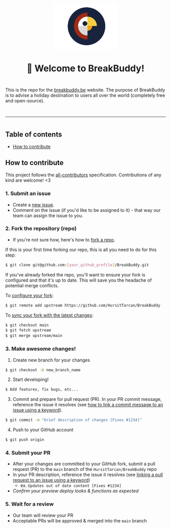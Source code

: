 <div align="center" style="margin-top: 1em; margin-bottom: 3em;" background="white">
  <a href="https://ethereum.org"><img alt="BreakBuddy logo" src="./logo.png" alt="ethereum.org" width="200"></a>
  <h1>👋 Welcome to BreakBuddy!</h1>
</div>

This is the repo for the [breakbuddy.be](https://google.com) website. The purpose of BreakBuddy is to advise a holiday destination to users all over the world (completely free and open-source). 

<hr style="margin-top: 3em; margin-bottom: 3em;">

## Table of contents

- [How to contribute](#how-to-contribute)

## How to contribute

This project follows the [all-contributors](https://allcontributors.org/docs/en/overview) specification. Contributions of any kind are welcome! <3

### 1. Submit an issue

- Create a [new issue](https://github.com/HUrsitTarcan/BreakBuddy/issues/new/choose).
- Comment on the issue (if you'd like to be assigned to it) - that way our team can assign the issue to you.

### 2. Fork the repository (repo)

- If you're not sure how, here's how to [fork a repo](https://help.github.com/en/articles/fork-a-repo).

If this is your first time forking our repo, this is all you need to do for this step:

```sh
$ git clone git@github.com:[your_github_profile]/BreakBuddy.git
```
If you've already forked the repo, you'll want to ensure your fork is configured and that it's up to date. This will save you the headache of potential merge conflicts.

To [configure your fork](https://docs.github.com/en/github/collaborating-with-issues-and-pull-requests/configuring-a-remote-for-a-fork):

```sh
$ git remote add upstream https://github.com/HursitTarcan/BreakBuddy
```

To [sync your fork with the latest changes](https://docs.github.com/en/github/collaborating-with-issues-and-pull-requests/syncing-a-fork):

```sh
$ git checkout main
$ git fetch upstream
$ git merge upstream/main
```
### 3. Make awesome changes!

1. Create new branch for your changes

```sh
$ git checkout -b new_branch_name
```

2. Start developing!

```sh
$ Add features, fix bugs, etc... 
```

3. Commit and prepare for pull request (PR). In your PR commit message, reference the issue it resolves (see [how to link a commit message to an issue using a keyword](https://docs.github.com/en/free-pro-team@latest/github/managing-your-work-on-github/linking-a-pull-request-to-an-issue#linking-a-pull-request-to-an-issue-using-a-keyword)).

```sh
$ git commit -m "brief description of changes [Fixes #1234]"
```

4. Push to your GitHub account

```sh
$ git push origin
```

### 4. Submit your PR

- After your changes are committed to your GitHub fork, submit a pull request (PR) to the `main` branch of the `HursitTarcan/BreakBuddy` repo
- In your PR description, reference the issue it resolves (see [linking a pull request to an issue using a keyword](https://docs.github.com/en/free-pro-team@latest/github/managing-your-work-on-github/linking-a-pull-request-to-an-issue#linking-a-pull-request-to-an-issue-using-a-keyword))
  - ex. `Updates out of date content [Fixes #1234]`
- _Confirm your preview deploy looks & functions as expected_

### 5. Wait for a review

- Our team will review your PR
- Acceptable PRs will be approved & merged into the `main` branch
